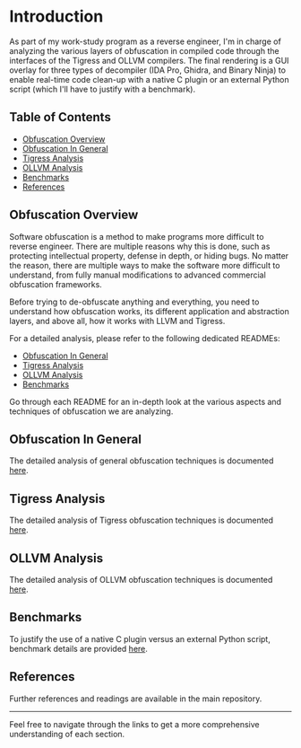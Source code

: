 # Introduction
As part of my work-study program as a reverse engineer, I'm in charge of analyzing the various layers of obfuscation in compiled code through the interfaces of the Tigress and OLLVM compilers. The final rendering is a GUI overlay for three types of decompiler (IDA Pro, Ghidra, and Binary Ninja) to enable real-time code clean-up with a native C plugin or an external Python script (which I'll have to justify with a benchmark).

## Table of Contents
- [Obfuscation Overview](#obfuscation-overview)
- [Obfuscation In General](#obfuscation-in-general)
- [Tigress Analysis](#tigress-analysis)
- [OLLVM Analysis](#ollvm-analysis)
- [Benchmarks](#benchmarks)
- [References](#references)

## Obfuscation Overview
Software obfuscation is a method to make programs more difficult to reverse engineer. There are multiple reasons why this is done, such as protecting intellectual property, defense in depth, or hiding bugs. No matter the reason, there are multiple ways to make the software more difficult to understand, from fully manual modifications to advanced commercial obfuscation frameworks.

Before trying to de-obfuscate anything and everything, you need to understand how obfuscation works, its different application and abstraction layers, and above all, how it works with LLVM and Tigress.

For a detailed analysis, please refer to the following dedicated READMEs:

- [Obfuscation In General](src/analysis/README.md)
- [Tigress Analysis](src/tigress/TEST)
- [OLLVM Analysis](src/ollvm/README.md)
- [Benchmarks](benchs/README.md)

Go through each README for an in-depth look at the various aspects and techniques of obfuscation we are analyzing.

## Obfuscation In General
The detailed analysis of general obfuscation techniques is documented [here](src/analysis/README.md).

## Tigress Analysis
The detailed analysis of Tigress obfuscation techniques is documented [here](src/tigress/TEST).

## OLLVM Analysis
The detailed analysis of OLLVM obfuscation techniques is documented [here](src/ollvm/README.md).

## Benchmarks
To justify the use of a native C plugin versus an external Python script, benchmark details are provided [here](benchs/README.md).

## References
Further references and readings are available in the main repository.

---
Feel free to navigate through the links to get a more comprehensive understanding of each section.
